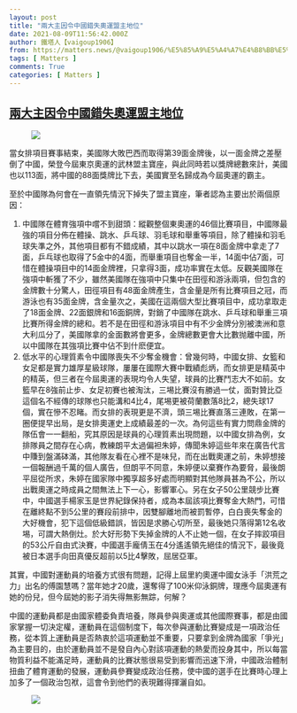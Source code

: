 ```yaml
---
layout: post
title: "兩大主因令中國錯失奧運盟主地位"
date: 2021-08-09T11:56:42.000Z
author: 鐵塔人【vaigoup1906】
from: https://matters.news/@vaigoup1906/%E5%85%A9%E5%A4%A7%E4%B8%BB%E5%9B%A0%E4%BB%A4%E4%B8%AD%E5%9C%8B%E9%8C%AF%E5%A4%B1%E5%A5%A7%E9%81%8B%E7%9B%9F%E4%B8%BB%E5%9C%B0%E4%BD%8D-bafyreicc3u6cbkkv5bqudemu3l2lq36tbupuzx7s2dlzxdiohxs54t5wbi
tags: [ Matters ]
comments: True
categories: [ Matters ]
---
```

<!--1628510202000-->
[兩大主因令中國錯失奧運盟主地位](https://matters.news/@vaigoup1906/%E5%85%A9%E5%A4%A7%E4%B8%BB%E5%9B%A0%E4%BB%A4%E4%B8%AD%E5%9C%8B%E9%8C%AF%E5%A4%B1%E5%A5%A7%E9%81%8B%E7%9B%9F%E4%B8%BB%E5%9C%B0%E4%BD%8D-bafyreicc3u6cbkkv5bqudemu3l2lq36tbupuzx7s2dlzxdiohxs54t5wbi)
------

<div>
<figure class="image"><img src="https://assets.matters.news/embed/49bd0249-602e-44af-bf3d-cd9155a38d0e.jpeg" data-asset-id="49bd0249-602e-44af-bf3d-cd9155a38d0e" referrerpolicy="no-referrer"><figcaption><span></span></figcaption></figure><p>當女排項目賽事結束，美國隊大敗巴西而取得第39面金牌後，以一面金牌之差壓倒了中國，榮登今屆東京奧運的武林盟主寶座，與此同時若以獎牌總數來計，美國也以113面，將中國的88面獎牌比下去，美國實至名歸成為今屆奧運的霸主。</p><p>至於中國隊為何會在一直領先情況下掉失了盟主寶座，筆者認為主要出於兩個原因：</p><ol><li>中國隊在體育強項中嚐不到甜頭：縱觀整個東奧運的46個比賽項目，中國隊最強的項目分佈在體操、跳水、乒乓球、羽毛球和舉重等項目，除了體操和羽毛球失準之外，其他項目都有不錯成績，其中以跳水一項在8面金牌中拿走了7面，乒乓球也取得了5金中的4面，而舉重項目也奪金一半，14面中佔7面，可惜在體操項目中的14面金牌裡，只拿得3面，成功率實在太低。反觀美國隊在強項中斬獲了不少，雖然美國隊在強項中只集中在田徑和游泳兩項，但包含的金牌數十分驚人，田徑項目有48面金牌產生，含金量是所有比賽項目之冠，而游泳也有35面金牌，含金量次之，美國在這兩個大型比賽項目中，成功拿取走了18面金牌、22面銀牌和16面銅牌，對銷了中國隊在跳水、乒乓球和舉重三項比賽所得金牌的總和。若不是在田徑和游泳項目中有不少金牌分別被澳洲和意大利瓜分了，美國隊拿的金面數將會更多，金牌總數更會大比數抛離中國，所以中國隊在其強項比賽中佔不到什麽便宜。</li><li>低水平的心理質素令中國隊喪失不少奪金機會：曾幾何時，中國女排、女籃和女足都是實力雄厚星級球隊，屢屢在國際大賽中戰績彪炳，而女排更是精英中的精英，但三者在今屆奧運的表現均令人失望，球員的比賽鬥志大不如前。女籃早在8強前止步、女足初賽也被淘汰，三埸比賽沒有勝過一仗，面對贊比亞這個名不經傳的球隊也只能溝和4比4，尾埸更被荷蘭數落8比2，總失球17個，實在慘不忍睹。而女排的表現更是不濟，頭三埸比賽直落三連敗，在第一圈便提早出局，是女排奧運史上成績最差的一次。為何這些有實力問鼎金牌的隊伍會一一翻船，究其原因是球員的心理質素出現問題，以中國女排為例，女排隊員之間存在心病，教練朗平太過偏袒朱婷，傳聞朱婷這些年來在廣告代言中賺到盤滿砵滿，其他隊友看在心裡不是味兒，而在出戰奧運之前，朱婷想接一個報酬過千萬的個人廣告，但朗平不同意，朱婷便以棄賽作為要脅，最後朗平屈從所求，朱婷在國家隊中獨享超多好處而明顯對其他隊員甚為不公，所以出戰奧運之時成員之間無法上下一心，影響軍心。另在女子50公里競步比賽中，中國選手楊家玉是世界紀錄保持者，成為本屆該項比賽奪金大熱門，可惜在離終點不到5公里的賽段前排中，因雙腳離地而被罰暫停，白白喪失奪金的大好機會，犯下這個低級錯誤，皆因是求勝心切所至，最後她只落得第12名收埸，可謂大熱倒灶。於大好形勢下失掉金牌的人不止她一個，在女子摔跤項目的53公斤自由式決賽，中國選手龐倩玉在4分遙遙領先絕佳的情況下，最後竟被日本選手向田真優反超前以5比4擊敗，屈居亞軍。</li></ol><p>其實，中國對運動員的培養方式很有問題，記得上屆里約奧運中國女泳手「洪荒之力」出名的傅園慧嗎？當年她才20歲，還奪得了100米仰泳銅牌，理應今屆奧運有她的份兒，但今屆她的影子消失得無影無踪，何解？</p><p>中國的運動員都是由國家體委負責培養，隊員參與奧運或其他國際賽事，都是由國家掌握一切決定權，運動員在這個制度下，每次參與運動比賽變成是一項政治任務，從本質上運動員是否熱衷於這項運動並不重要，只要拿到金牌為國家「爭光」為主要目的，由於運動員並不是發自內心對該項運動的熱愛而投身其中，所以每當物質利益不能滿足時，運動員的比賽狀態很易受到影響而迅速下滑，中國政治體制扭曲了體育運動的發展，運動員參賽變成政治任務，使中國的選手在比賽時心理上加多了一個政治包袱，這會令到他們的表現難得揮灑自如。</p><figure class="image"><img src="https://assets.matters.news/embed/ce502767-e1de-479a-a6f5-669e3fe948d5.jpeg" data-asset-id="ce502767-e1de-479a-a6f5-669e3fe948d5" referrerpolicy="no-referrer"><figcaption><span></span></figcaption></figure><p><br></p>
</div>
